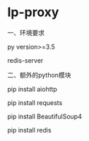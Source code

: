 # Ip-proxy

 一、环境要求
  
py version>=3.5 

redis-server

二、额外的python模块

pip install aiohttp

pip install requests

pip install BeautifulSoup4

pip install redis

